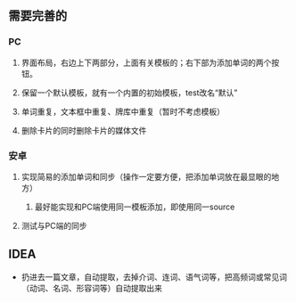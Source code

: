 ## 需要完善的

### PC

1. 界面布局，右边上下两部分，上面有关模板的；右下部为添加单词的两个按钮。

2. 保留一个默认模板，就有一个内置的初始模板，test改名“默认”

3. 单词重复，文本框中重复、牌库中重复（暂时不考虑模板）

4. 删除卡片的同时删除卡片的媒体文件

### 安卓

1. 实现简易的添加单词和同步（操作一定要方便，把添加单词放在最显眼的地方）
   1. 最好能实现和PC端使用同一模板添加，即使用同一source

2. 测试与PC端的同步

## IDEA

- 扔进去一篇文章，自动提取，去掉介词、连词、语气词等，把高频词或常见词（动词、名词、形容词等）自动提取出来